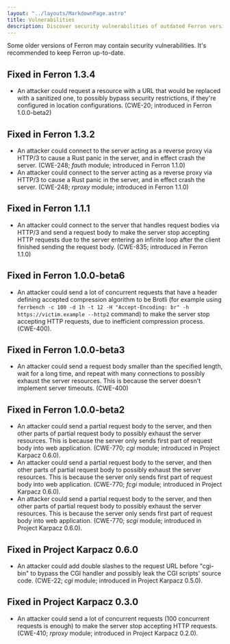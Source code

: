 ```yaml
---
layout: "../layouts/MarkdownPage.astro"
title: Vulnerabilities
description: Discover security vulnerabilities of outdated Ferron versions. Stay informed and protect your websites with timely updates against potential threats.
---
```


Some older versions of Ferron may contain security vulnerabilities. It's recommended to keep Ferron up-to-date.

## Fixed in Ferron 1.3.4

- An attacker could request a resource with a URL that would be replaced with a sanitized one, to possibly bypass security restrictions, if they're configured in location configurations. (CWE-20; introduced in Ferron 1.0.0-beta2)

## Fixed in Ferron 1.3.2

- An attacker could connect to the server acting as a reverse proxy via HTTP/3 to cause a Rust panic in the server, and in effect crash the server. (CWE-248; _fauth_ module; introduced in Ferron 1.1.0)
- An attacker could connect to the server acting as a reverse proxy via HTTP/3 to cause a Rust panic in the server, and in effect crash the server. (CWE-248; _rproxy_ module; introduced in Ferron 1.1.0)

## Fixed in Ferron 1.1.1

- An attacker could connect to the server that handles request bodies via HTTP/3 and send a request body to make the server stop accepting HTTP requests due to the server entering an infinite loop after the client finished sending the request body. (CWE-835; introduced in Ferron 1.1.0)

## Fixed in Ferron 1.0.0-beta6

- An attacker could send a lot of concurrent requests that have a header defining accepted compression algorithm to be Brotli (for example using `ferrbench -c 100 -d 1h -t 12 -H "Accept-Encoding: br" -h https://victim.example --http2` command) to make the server stop accepting HTTP requests, due to inefficient compression process. (CWE-400).

## Fixed in Ferron 1.0.0-beta3

- An attacker could send a request body smaller than the specified length, wait for a long time, and repeat with many connections to possibly exhaust the server resources. This is because the server doesn't implement server timeouts. (CWE-400)

## Fixed in Ferron 1.0.0-beta2

- An attacker could send a partial request body to the server, and then other parts of partial request body to possibly exhaust the server resources. This is because the server only sends first part of request body into web application. (CWE-770; _cgi_ module; introduced in Project Karpacz 0.6.0).
- An attacker could send a partial request body to the server, and then other parts of partial request body to possibly exhaust the server resources. This is because the server only sends first part of request body into web application. (CWE-770; _fcgi_ module; introduced in Project Karpacz 0.6.0).
- An attacker could send a partial request body to the server, and then other parts of partial request body to possibly exhaust the server resources. This is because the server only sends first part of request body into web application. (CWE-770; _scgi_ module; introduced in Project Karpacz 0.6.0).

## Fixed in Project Karpacz 0.6.0

- An attacker could add double slashes to the request URL before "cgi-bin" to bypass the CGI handler and possibly leak the CGI scripts' source code. (CWE-22; _cgi_ module; introduced in Project Karpacz 0.5.0).

## Fixed in Project Karpacz 0.3.0

- An attacker could send a lot of concurrent requests (100 concurrent requests is enough) to make the server stop accepting HTTP requests. (CWE-410; _rproxy_ module; introduced in Project Karpacz 0.2.0).
